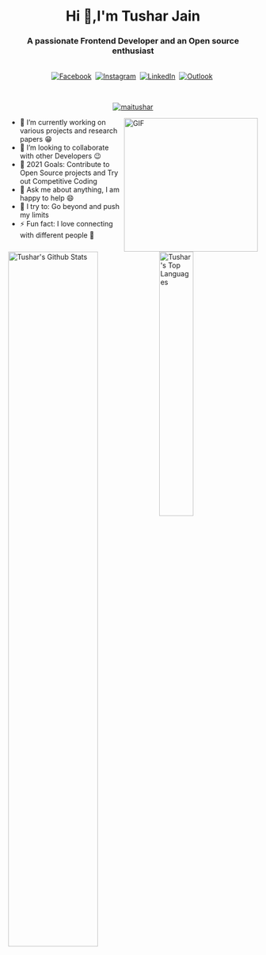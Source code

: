 <h1 align = "center"> Hi 👋,I'm Tushar Jain</h1>
<h3 align = "center">A passionate Frontend Developer and an Open source enthusiast</h3>


<p align="center">
<br>
<a href="https://www.facebook.com/tusharjain.jmt/"><img src="https://img.shields.io/badge/facebook-%231877F2.svg?&style=for-the-badge&logo=facebook&logoColor=white" alt="Facebook" /></a>&nbsp;
<a href="https://www.instagram.com/maitushar/"><img src="https://img.shields.io/badge/instagram-%23E4405F.svg?&style=for-the-badge&logo=instagram&logoColor=white" alt="Instagram" /></a>&nbsp;
<a href="https://www.linkedin.com/in/tjtusharjain0107/"><img src="https://img.shields.io/badge/linkedin-%230077B5.svg?&style=for-the-badge&logo=linkedin&logoColor=white" alt="LinkedIn" /></a>&nbsp;
<a href="mailto:tusharjain2016@outlook.com?subject=Hi%20Tushar"><img src="https://img.shields.io/badge/Microsoft_Outlook-0078D4?style=for-the-badge&logo=microsoft-outlook&logoColor=white" alt="Outlook"/></a>&nbsp;
</p>
<br>

<p align="center"> <a href="https://twitter.com/maitushar" target="blank"><img src="https://img.shields.io/twitter/follow/maitushar?logo=twitter&style=for-the-badge" alt="maitushar" /></a> </p>

<img align="right" height="270px" alt="GIF" src="https://i.pinimg.com/originals/e4/26/70/e426702edf874b181aced1e2fa5c6cde.gif" />

-   🔭 I’m currently working on various projects and research papers :grin:
-   👯 I’m looking to collaborate with other Developers :wink:
-   🥅 2021 Goals: Contribute to Open Source projects and Try out Competitive Coding
-   💬 Ask me about anything, I am happy to help :smile:
-   🧗 I try to: Go beyond and push my limits
-   ⚡ Fun fact: I love connecting with different people :raised_hands:



<img align="left" src="https://github-readme-stats.sumanth-talluri.vercel.app/api?username=tusharjain01&show_icons=true&title_color=fff&icon_color=79ff97&text_color=efefef&bg_color=24292e" alt="Tushar's Github Stats" width="60%">
  
<img src="https://github-readme-stats.sumanth-talluri.vercel.app/api/top-langs/?username=tusharjain01&show_icons=true&hide_border=true&theme=radical" width="37%" alt="Tushar's Top Languages">
